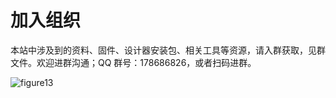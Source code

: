 # 加入组织

本站中涉及到的资料、固件、设计器安装包、相关工具等资源，请入群获取，见群文件。欢迎进群沟通；QQ 群号：178686826，或者扫码进群。

![figure13](img/QQ群.png)

